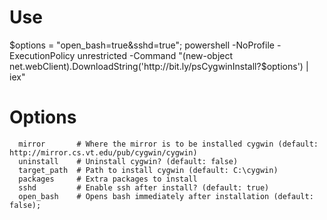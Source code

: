 # Use #

  $options = "open_bash=true&sshd=true"; powershell -NoProfile -ExecutionPolicy unrestricted -Command "(new-object net.webClient).DownloadString('http://bit.ly/psCygwinInstall?$options') | iex"

# Options #

```
  mirror       # Where the mirror is to be installed cygwin (default: http://mirror.cs.vt.edu/pub/cygwin/cygwin)
  uninstall    # Uninstall cygwin? (default: false)
  target_path  # Path to install cygwin (default: C:\cygwin)
  packages     # Extra packages to install
  sshd         # Enable ssh after install? (default: true)
  open_bash    # Opens bash immediately after installation (default: false);
```
